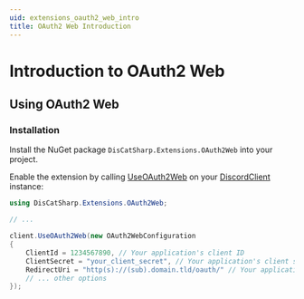 ```yaml
---
uid: extensions_oauth2_web_intro
title: OAuth2 Web Introduction
---
```


# Introduction to OAuth2 Web

## Using OAuth2 Web

### Installation

Install the NuGet package `DisCatSharp.Extensions.OAuth2Web` into your project.

Enable the extension by calling [UseOAuth2Web](xref:DisCatSharp.Extensions.OAuth2Web.ExtensionMethods.UseOAuth2Web*) on your [DiscordClient](xref:DisCatSharp.DiscordClient) instance:

```cs
using DisCatSharp.Extensions.OAuth2Web;

// ...

client.UseOAuth2Web(new OAuth2WebConfiguration
{
    ClientId = 1234567890, // Your application's client ID
    ClientSecret = "your_client_secret", // Your application's client secret
    RedirectUri = "http(s)://(sub).domain.tld/oauth/" // Your application's redirect URI
	// ... other options
});
```
